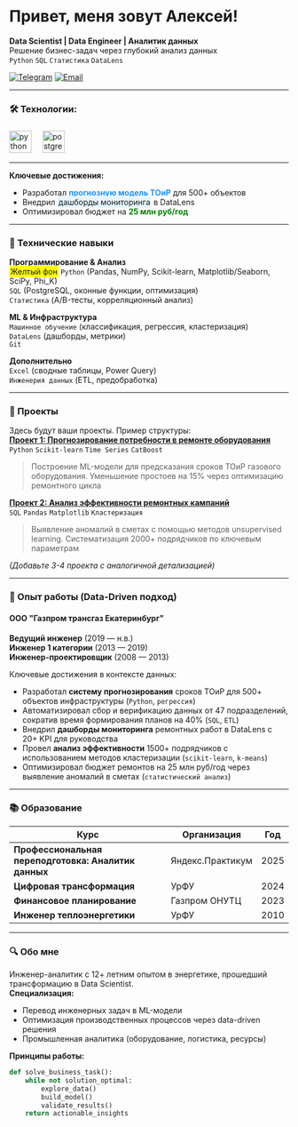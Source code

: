 # Привет, меня зовут Алексей!
**Data Scientist | Data Engineer | Аналитик данных**  
Решение бизнес-задач через глубокий анализ данных  
`Python` `SQL` `Статистика` `DataLens`  

[![Telegram](https://img.shields.io/badge/-Telegram-0088cc?style=flat&logo=telegram)](https://t.me/AV_ParamonoB) 
[![Email](https://img.shields.io/badge/-Email-8B89CC?style=flat&logo=mail.ru&logoColor=white)](mailto:av_paramonov@inbox.ru)

---
<h3 align="left">🛠 Технологии:</h3>

###

<div align="left">
  <img src="https://skillicons.dev/icons?i=py" height="40" alt="python logo"  />
  <img width="12" />
  <img src="https://skillicons.dev/icons?i=postgres" height="40" alt="postgresql logo"  />
</div>

---
**Ключевые достижения:**
- Разработал <span style="color:#1e90ff; font-weight:bold">прогнозную модель ТОиР</span> для 500+ объектов
- Внедрил <span style="background-color:#e6f7ff; padding:2px">дашборды мониторинга</span> в DataLens
- Оптимизировал бюджет на <span style="color:green; font-weight:bold">25 млн руб/год</span>

---
### 🔧 Технические навыки
**Программирование & Анализ**  
<span style="background-color:yellow; padding:2px">Желтый фон</span> `Python` (Pandas, NumPy, Scikit-learn, Matplotlib/Seaborn, SciPy, Phi_K)  
`SQL` (PostgreSQL, оконные функции, оптимизация)  
`Статистика` (A/B-тесты, корреляционный анализ)  

**ML & Инфраструктура**  
`Машинное обучение` (классификация, регрессия, кластеризация)  
`DataLens` (дашборды, метрики)  
`Git`  

**Дополнительно**  
`Excel` (сводные таблицы, Power Query)  
`Инженерия данных` (ETL, предобработка)  

---

### 🚀 Проекты
Здесь будут ваши проекты. Пример структуры:  
[**Проект 1: Прогнозирование потребности в ремонте оборудования**](ссылка_на_репозиторий)  
`Python` `Scikit-learn` `Time Series` `CatBoost`  
> Построение ML-модели для предсказания сроков ТОиР газового оборудования. Уменьшение простоев на 15% через оптимизацию ремонтного цикла  

[**Проект 2: Анализ эффективности ремонтных кампаний**](ссылка_на_репозиторий)  
`SQL` `Pandas` `Matplotlib` `Кластеризация`  
> Выявление аномалий в сметах с помощью методов unsupervised learning. Систематизация 2000+ подрядчиков по ключевым параметрам  

*(Добавьте 3-4 проекта с аналогичной детализацией)*

---

### 💼 Опыт работы (Data-Driven подход)

#### ООО "Газпром трансгаз Екатеринбург"
**Ведущий инженер** (2019 — н.в.)  
**Инженер 1 категории** (2013 — 2019)  
**Инженер-проектировщик** (2008 — 2013)  

Ключевые достижения в контексте данных:  
- Разработал **систему прогнозирования** сроков ТОиР для 500+ объектов инфраструктуры (`Python`, `регрессия`)
- Автоматизировал сбор и верификацию данных от 47 подразделений, сократив время формирования планов на 40% (`SQL`, `ETL`)
- Внедрил **дашборды мониторинга** ремонтных работ в DataLens с 20+ KPI для руководства
- Провел **анализ эффективности** 1500+ подрядчиков с использованием методов кластеризации (`scikit-learn`, `k-means`)
- Оптимизировал бюджет ремонтов на 25 млн руб/год через выявление аномалий в сметах (`статистический анализ`)

---

### 📚 Образование
| Курс | Организация | Год |
|------|-------------|-----|
| **Профессиональная переподготовка: Аналитик данных** | Яндекс.Практикум | 2025 |
| **Цифровая трансформация** | УрФУ | 2024 |
| **Финансовое планирование** | Газпром ОНУТЦ | 2023 |
| **Инженер теплоэнергетики** | УрФУ | 2010 |

---

### 🔍 Обо мне
Инженер-аналитик с 12+ летним опытом в энергетике, прошедший трансформацию в Data Scientist.  
**Специализация:**  
- Перевод инженерных задач в ML-модели  
- Оптимизация производственных процессов через data-driven решения  
- Промышленная аналитика (оборудование, логистика, ресурсы)  

**Принципы работы:**  
```python
def solve_business_task():
    while not solution_optimal:
        explore_data()
        build_model()
        validate_results()
    return actionable_insights
